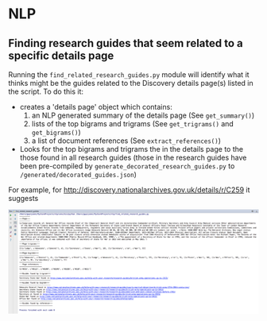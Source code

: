 # NLP

## Finding research guides that seem related to a specific details page

Running the `find_related_research_guides.py` module will identify what it thinks might be the guides related to the Discovery details page(s) listed in the script. To do this it:

* creates a 'details page' object which contains:
    1. an NLP generated summary of the details page (See `get_summary()`)
    2. lists of the top bigrams and trigrams (See `get_trigrams()` and `get_bigrams()`)
    3. a list of document references (See `extract_references()`)
* Looks for the top bigrams and trigrams the in the details page to the those found in all research guides (those in the research guides have been pre-compiled by `generate_decorated_research_guides.py` to `/generated/decorated_guides.json`)

For example, for http://discovery.nationalarchives.gov.uk/details/r/C259 it suggests

![Output from find_related_research_guides.py](images/find_related_research_guides.png)
